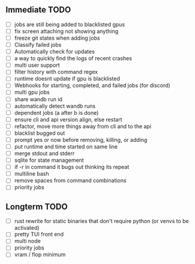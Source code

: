 ## Immediate TODO

- [ ] jobs are still being added to blacklisted gpus
- [ ] fix screen attaching not showing anything
- [ ] freeze git states when adding jobs
- [ ] Classify failed jobs
- [ ] Automatically check for updates
- [ ] a way to quickly find the logs of recent crashes
- [ ] multi user support
- [ ] filter history with command regex
- [ ] runtime doesnt update if gpu is blacklisted
- [ ] Webhooks for starting, completed, and failed jobs (for discord)
- [ ] multi gpu jobs
- [ ] share wandb run id
- [ ] automatically detect wandb runs
- [ ] dependent jobs (a after b is done)
- [ ] ensure cli and api version align, else restart
- [ ] refactor, move more things away from cli and to the api
- [ ] blacklist bugged out
- [ ] prompt yes or now before removing, killing, or adding
- [ ] put runtime and time started on same line
- [ ] merge stdout and stderr
- [ ] sqlite for state management
- [ ] if -r in command it bugs out thinking its repeat
- [ ] multiline bash
- [ ] remove spaces from command combinations
- [ ] priority jobs

## Longterm TODO

- [ ] rust rewrite for static binaries that don't require python (or venvs to be activated)
- [ ] pretty TUI front end
- [ ] multi node
- [ ] priority jobs
- [ ] vram / flop minimum
